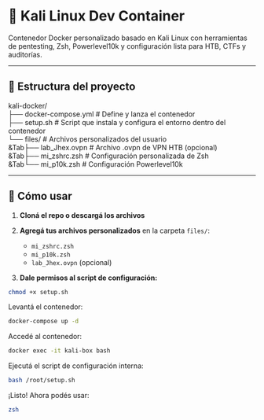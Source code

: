 # 🐚 Kali Linux Dev Container

Contenedor Docker personalizado basado en Kali Linux con herramientas de pentesting, Zsh, Powerlevel10k y configuración lista para HTB, CTFs y auditorías.

---

## 📁 Estructura del proyecto

kali-docker/<br>
├── docker-compose.yml # Define y lanza el contenedor<br>
├── setup.sh # Script que instala y configura el entorno dentro del contenedor<br>
└── files/ # Archivos personalizados del usuario <br>
&Tab├── lab_Jhex.ovpn # Archivo .ovpn de VPN HTB (opcional)<br>
&Tab├── mi_zshrc.zsh # Configuración personalizada de Zsh<br>
&Tab└── mi_p10k.zsh # Configuración Powerlevel10k<br>
   
---

## 🚀 Cómo usar

1. **Cloná el repo o descargá los archivos**

2. **Agregá tus archivos personalizados** en la carpeta `files/`:
   - `mi_zshrc.zsh`
   - `mi_p10k.zsh`
   - `lab_Jhex.ovpn` (opcional)

3. **Dale permisos al script de configuración:**

```bash
chmod +x setup.sh
```
Levantá el contenedor:
```bash
docker-compose up -d
```
Accedé al contenedor:

```bash
docker exec -it kali-box bash
```
Ejecutá el script de configuración interna:

```bash
bash /root/setup.sh
```
¡Listo! Ahora podés usar:

```bash
zsh
```
